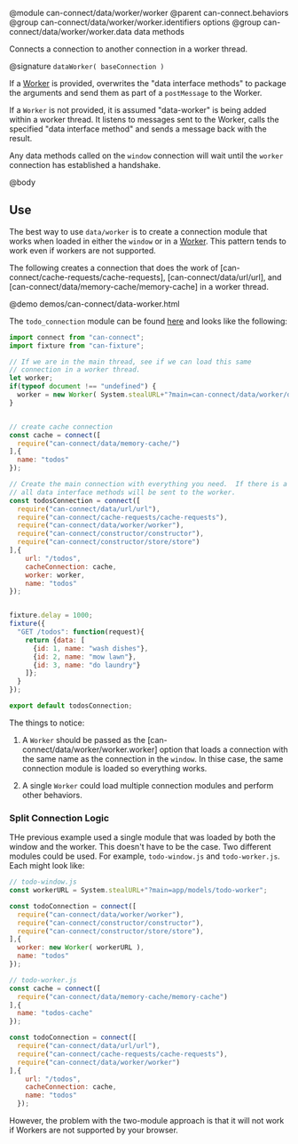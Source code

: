 @module can-connect/data/worker/worker
@parent can-connect.behaviors
@group can-connect/data/worker/worker.identifiers options
@group can-connect/data/worker/worker.data data methods

Connects a connection to another connection in a worker thread.

@signature `dataWorker( baseConnection )`

If a [Worker](https://developer.mozilla.org/en-US/docs/Web/API/Web_Workers_API/Using_web_workers)
is provided, overwrites the "data interface methods" to package the arguments and send them as
part of a `postMessage` to the Worker.


If a `Worker` is not provided, it is assumed "data-worker" is being added
within a worker thread.  It listens to messages sent to the Worker, calls the specified "data interface method"
and sends a message back with the result.

Any data methods called on the `window` connection will wait until the `worker` connection
has established a handshake.

@body

## Use

The best way to use `data/worker` is to create a connection module that works when loaded in
either the `window` or in a [Worker](https://developer.mozilla.org/en-US/docs/Web/API/Web_Workers_API/Using_web_workers).
This pattern tends to work even if workers are not supported.

The following creates a connection that does the work of [can-connect/cache-requests/cache-requests],
[can-connect/data/url/url], and [can-connect/data/memory-cache/memory-cache] in a worker thread.  

@demo demos/can-connect/data-worker.html

The `todo_connection` module can be found [here](https://github.com/canjs/can-connect/blob/master/src/data/worker/demo/todo_connection.js)
and looks like the following:


```javascript
import connect from "can-connect";
import fixture from "can-fixture";

// If we are in the main thread, see if we can load this same
// connection in a worker thread.
let worker;
if(typeof document !== "undefined") {
  worker = new Worker( System.stealURL+"?main=can-connect/data/worker/demo/todo_connection" );
}


// create cache connection
const cache = connect([
  require("can-connect/data/memory-cache/")
],{
  name: "todos"
});

// Create the main connection with everything you need.  If there is a worker,
// all data interface methods will be sent to the worker.
const todosConnection = connect([
  require("can-connect/data/url/url"),
  require("can-connect/cache-requests/cache-requests"),
  require("can-connect/data/worker/worker"),
  require("can-connect/constructor/constructor"),
  require("can-connect/constructor/store/store")
],{
    url: "/todos",
    cacheConnection: cache,
    worker: worker,
    name: "todos"
});


fixture.delay = 1000;
fixture({
  "GET /todos": function(request){
    return {data: [
      {id: 1, name: "wash dishes"},
      {id: 2, name: "mow lawn"},
      {id: 3, name: "do laundry"}
    ]};
  }
});

export default todosConnection;
```



The things to notice:

1. A `Worker` should be passed as the [can-connect/data/worker/worker.worker] option
that loads a connection with the same name as the connection in the `window`.  In thise case, the same
connection module is loaded so everything works.

2. A single `Worker` could load multiple connection modules and perform other behaviors.  

### Split Connection Logic

THe previous example used a single module that was loaded by both the window and the worker.
This doesn't have to be the case.  Two different modules could be used.  For example, `todo-window.js` and
`todo-worker.js`.  Each might look like:

```javascript
// todo-window.js
const workerURL = System.stealURL+"?main=app/models/todo-worker";

const todoConnection = connect([
  require("can-connect/data/worker/worker"),
  require("can-connect/constructor/constructor"),
  require("can-connect/constructor/store/store"),
],{
  worker: new Worker( workerURL ),
  name: "todos"
});
```

```javascript
// todo-worker.js
const cache = connect([
  require("can-connect/data/memory-cache/memory-cache")
],{
  name: "todos-cache"
});

const todoConnection = connect([
  require("can-connect/data/url/url"),
  require("can-connect/cache-requests/cache-requests"),
  require("can-connect/data/worker/worker")
],{
    url: "/todos",
    cacheConnection: cache,
    name: "todos"
  });
```

However, the problem with the two-module approach is that it will not work
if Workers are not supported by your browser.
